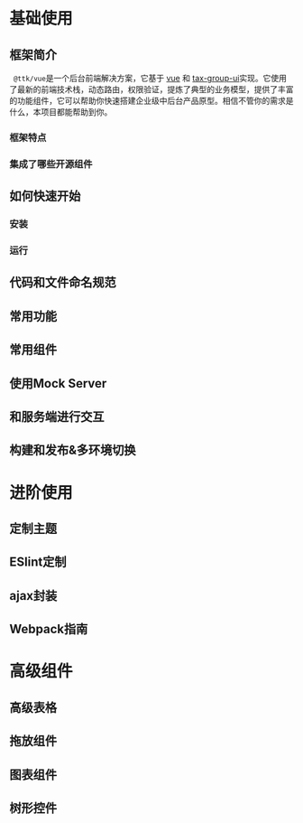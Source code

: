 # 基础使用

## 框架简介

` @ttk/vue`是一个后台前端解决方案，它基于 [vue](https://github.com/vuejs/vue) 和 [tax-group-ui](https://github.com/fx-mobile/tax-group-ui)实现。它使用了最新的前端技术栈，动态路由，权限验证，提炼了典型的业务模型，提供了丰富的功能组件，它可以帮助你快速搭建企业级中后台产品原型。相信不管你的需求是什么，本项目都能帮助到你。

### 框架特点



### 集成了哪些开源组件



## 如何快速开始

### 安装



### 运行



## 代码和文件命名规范

## 常用功能

## 常用组件

## 使用Mock Server

## 和服务端进行交互

## 构建和发布&多环境切换

# 进阶使用

## 定制主题

## ESlint定制

## ajax封装

## Webpack指南

# 高级组件

## 高级表格

## 拖放组件

## 图表组件

## 树形控件